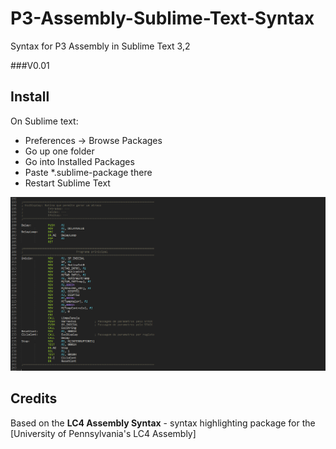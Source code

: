 # P3-Assembly-Sublime-Text-Syntax
Syntax for P3 Assembly in Sublime Text 3,2

###V0.01

## Install
On Sublime text: 
- Preferences -> Browse Packages
- Go up one folder
- Go into Installed Packages
- Paste *.sublime-package there
- Restart Sublime Text


![p3](https://raw.githubusercontent.com/Jguer/P3-Assembly-Sublime-Text-Syntax/master/Sample.png "Screenshot syntax highlight")

## Credits

Based on the **LC4 Assembly Syntax** - syntax highlighting package for the [University of Pennsylvania's LC4 Assembly]
